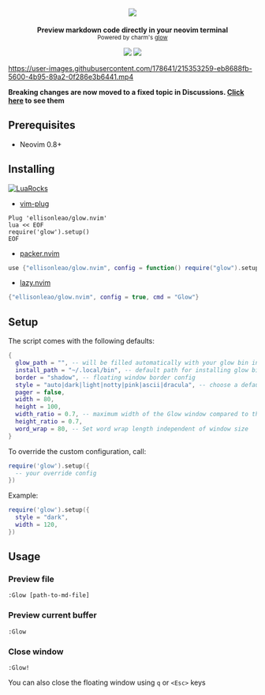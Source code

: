<h1 align="center">
  <img src="https://i.postimg.cc/Y9Z030zC/glow-nvim.jpg" />
</h1>

<div align="center">
  <p>
    <strong>Preview markdown code directly in your neovim terminal</strong><br/>
    <small>Powered by charm's <a href="https://github.com/charmbracelet/glow">glow</a></small>
  </p>
  <img src="https://img.shields.io/badge/Made%20with%20Lua-blueviolet.svg?style=for-the-badge&logo=lua" />
  <img src="https://img.shields.io/github/actions/workflow/status/ellisonleao/glow.nvim/default.yml?style=for-the-badge" />
  
</div>

https://user-images.githubusercontent.com/178641/215353259-eb8688fb-5600-4b95-89a2-0f286e3b6441.mp4

**Breaking changes are now moved to a fixed topic in Discussions. [Click here](https://github.com/ellisonleao/glow.nvim/discussions/77) to see them**

## Prerequisites

- Neovim 0.8+

## Installing

[![LuaRocks](https://img.shields.io/luarocks/v/ellisonleao/glow.nvim?logo=lua&color=purple)](https://luarocks.org/modules/ellisonleao/glow.nvim)

- [vim-plug](https://github.com/junegunn/vim-plug)

```
Plug 'ellisonleao/glow.nvim'
lua << EOF
require('glow').setup()
EOF
```

- [packer.nvim](https://github.com/wbthomason/packer.nvim)

```lua
use {"ellisonleao/glow.nvim", config = function() require("glow").setup() end}
```

- [lazy.nvim](https://github.com/folke/lazy.nvim)

```lua
{"ellisonleao/glow.nvim", config = true, cmd = "Glow"}
```

## Setup

The script comes with the following defaults:

```lua
{
  glow_path = "", -- will be filled automatically with your glow bin in $PATH, if any
  install_path = "~/.local/bin", -- default path for installing glow binary
  border = "shadow", -- floating window border config
  style = "auto|dark|light|notty|pink|ascii|dracula", -- choose a default theme
  pager = false,
  width = 80,
  height = 100,
  width_ratio = 0.7, -- maximum width of the Glow window compared to the nvim window size (overrides `width`)
  height_ratio = 0.7,
  word_wrap = 80, -- Set word wrap length independent of window size
}
```

To override the custom configuration, call:

```lua
require('glow').setup({
  -- your override config
})
```

Example:

```lua
require('glow').setup({
  style = "dark",
  width = 120,
})
```

## Usage

### Preview file

```
:Glow [path-to-md-file]
```

### Preview current buffer

```
:Glow
```

### Close window

```
:Glow!
```

You can also close the floating window using `q` or `<Esc>` keys
